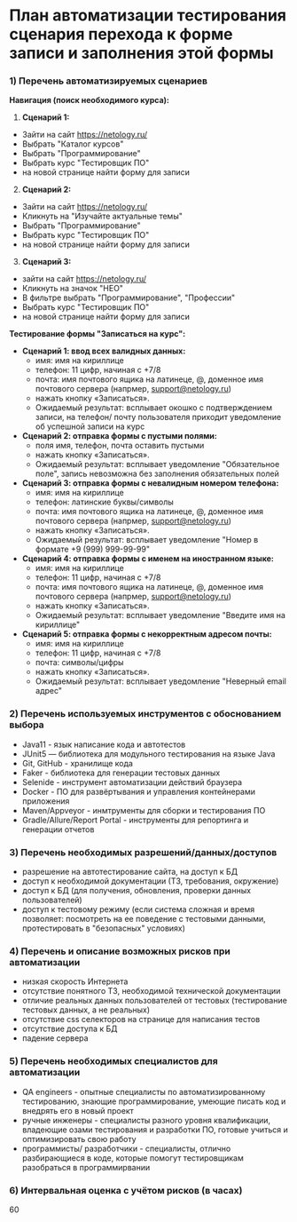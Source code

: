 # План автоматизации тестирования сценария перехода к форме записи и заполнения этой формы
### 1) Перечень автоматизируемых сценариев
**Навигация (поиск необходимого курса):**
1) **Сценарий 1:**
  * Зайти на сайт https://netology.ru/ 
  * Выбрать "Каталог курсов"
  * Выбрать "Программирование"
  * Выбрать курс "Тестировщик ПО"
  * на новой странице найти форму для записи
2) **Сценарий 2:**
  * Зайти на сайт https://netology.ru/ 
  * Кликнуть на "Изучайте актуальные темы" 
  * Выбрать "Программирование"
  * Выбрать курс "Тестировщик ПО"
  * на новой странице найти форму для записи 
3) **Сценарий 3:**
  * зайти на сайт https://netology.ru/ 
  * Кликнуть на значок "НЕО"
  * В фильтре выбрать "Программирование", "Профессии" 
  * Выбрать курс "Тестировщик ПО"
  * на новой странице найти форму для записи  

  **Тестирование формы "Записаться на курс":**  
  * **Сценарий 1: ввод всех валидных данных:**
    * имя: имя на кириллице
    * телефон: 11 цифр, начиная с +7/8
    * почта: имя почтового ящика на латинеце, @, доменное имя почтового сервера (напрмер, support@netology.ru)
    * нажать кнопку «Записаться».
    * Ожидаемый результат: всплывает окошко с подтверждением записи, на телефон/ почту пользователя приходит уведомление об успешной записи на курс
  * **Сценарий 2: отправка формы с пустыми полями:**
    * поля имя, телефон, почта оставить пустыми
    * нажать кнопку «Записаться».
    * Ожидаемый результат: всплывает уведомление "Обязательное поле", запись невозможна без заполнения обязательных полей
  * **Сценарий 3: отправка формы с невалидным номером телефона:**
    * имя: имя на кириллице
    * телефон: латинские буквы/символы
    * почта: имя почтового ящика на латинеце, @, доменное имя почтового сервера (напрмер, support@netology.ru)
    * нажать кнопку «Записаться».
    * Ожидаемый результат: всплывает уведомление "Номер в формате +9 (999) 999-99-99"
  * **Сценарий 4: отправка формы с именем на иностранном языке:**
    * имя: имя на кириллице
    * телефон: 11 цифр, начиная с +7/8
    * почта: имя почтового ящика на латинеце, @, доменное имя почтового сервера (напрмер, support@netology.ru)
    * нажать кнопку «Записаться».
    * Ожидаемый результат: всплывает уведомление "Введите имя на кириллице"
  * **Сценарий 5: отправка формы с некорректным адресом почты:**
    * имя: имя на кириллице
    * телефон: 11 цифр, начиная с +7/8
    * почта: символы/цифры
    * нажать кнопку «Записаться».
    * Ожидаемый результат: всплывает уведомление "Неверный email адрес"
### 2) Перечень используемых инструментов с обоснованием выбора
  * Java11 - язык написание кода и автотестов
  * JUnit5 — библиотека для модульного тестирования на языке Java
  * Git, GitHub - хранилище кода
  * Faker - библиотека для генерации тестовых данных
  * Selenide - инструмент автоматизации действий браузера
  * Docker - ПО для развёртывания и управления контейнерами приложения
  * Maven/Appveyor - инмтрументы для сборки и тестирования ПО
  * Gradle/Allure/Report Portal - инструменты для репортинга и генерации отчетов

### 3) Перечень необходимых разрешений/данных/доступов
* разрешение на автотестирование сайта, на доступ к БД
* доступ к необходимой документации (ТЗ, требования, окружение)
* доступ к БД (для получения, обновления, проверки данных пользователей)
* доступ к тестовому режиму (если система сложная и время позволяет: посмотреть на ее поведение с тестовыми данными, протестировать в "безопасных" условиях)

### 4) Перечень и описание возможных рисков при автоматизации

  * низкая скорость Интернета
  * отсутствие понятного ТЗ, необходимой технической документации
  * отличие реальных данных пользователей от тестовых (тестирование тестовых данных, а не реальных)
  * отсутствие css селекторов на странице для написания тестов
  * отсутствие доступа к БД
  * падение сервера

### 5) Перечень необходимых специалистов для автоматизации
* QA engineers - опытные специалисты по автоматизированному тестированию, знающие программирование, умеющие писать код и внедрять его в новый проект
* ручные инженеры - специалисты разного уровня квалификации, владеющие озами тестирования и разработки ПО, готовые учиться и оптимизировать свою работу 
* программисты/ разработчики - специалисты, отлично разбирающиеся в коде, которые помогут тестировщикам разобраться в программирвании

### 6) Интервальная оценка с учётом рисков (в часах)
60

